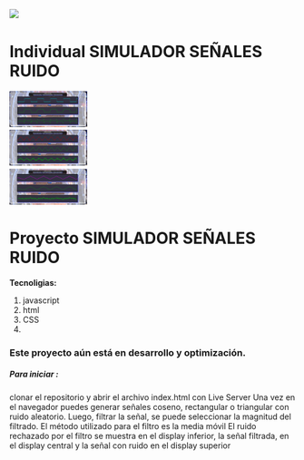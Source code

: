 <p align='left'>
    <img src='https://static.wixstatic.com/media/85087f_0d84cbeaeb824fca8f7ff18d7c9eaafd~mv2.png/v1/fill/w_160,h_30,al_c,q_85,usm_0.66_1.00_0.01/Logo_completo_Color_1PNG.webp' </img>
</p>

# Individual SIMULADOR SEÑALES RUIDO

<p align="left">
  <img height="200" src="señal.png" />
</p>

# Proyecto SIMULADOR SEÑALES RUIDO

**Tecnoligias:**
1. javascript
2. html
3. CSS
4.  

### Este proyecto aún está en desarrollo y optimización.


##### Para iniciar :
clonar el repositorio y abrir el archivo index.html con Live Server 
Una vez en el navegador puedes generar señales coseno, rectangular o triangular con ruido aleatorio.
Luego, filtrar la señal, se puede seleccionar la magnitud del filtrado.
El método utilizado para el filtro es la media móvil
El ruido rechazado por el filtro se muestra en el display inferior, la señal filtrada, en el display central y la señal con ruido en el display superior 




